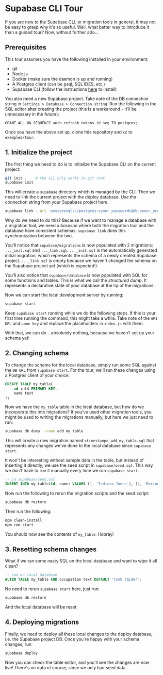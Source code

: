 # Supabase CLI Tour
If you are new to the Supabase CLI, or migration tools in general, it may not be easy to grasp why it's so useful. Well, what better way to introduce it than a guided tour? Now, without further ado...
## Prerequisites
This tour assumes you have the following installed in your environment:
- git
- Node.js
- Docker (make sure the daemon is up and running)
- A Postgres client (can be psql, SQL IDES, etc.)
- Supabase CLI (follow the instructions [here](https://github.com/supabase/cli/tree/new) to install)

You also need a new Supabase project. Take note of the DB connection string in `Settings > Database > Connection string`. Run the following in the SQL editor after creating the project (this is a workaround - it'll be unnecessary in the future):
```
GRANT ALL ON SEQUENCE auth.refresh_tokens_id_seq TO postgres;
```

Once you have the above set up, clone this repository and `cd` to `examples/tour`.
## 1. Initialize the project
The first thing we need to do is to initialize the Supabase CLI on the current project:
```sh
git init .    # the CLI only works in git root
supabase init
```
This will create a `supabase` directory which is managed by the CLI. Then we need to link the current project with the deploy database. Use the connection string from your Supabase project here.
```sh
supabase link --url 'postgresql://postgres:<your_password>@db.<your_project_ref>.supabase.co:5432/postgres'
```
Why do we need to do this? Because if we want to manage a database with a migration tool, we need a *baseline* where both the migration tool and the database have consistent schemas. `supabase link` does this synchronization between the two.

You'll notice that `supabase/migrations` is now populated with 2 migrations: `..._init.sql` and `..._link.sql`. `..._init.sql` is the automatically generated initial migration, which represents the schema of a newly created Supabase project. `..._link.sql` is empty because we haven't changed the schema on the Supabase project yet (which is expected!).

You'll also notice that `supabase/database` is now populated with SQL for some functions and tables. This is what we call the *structured dump*. It represents a declarative state of your database at the tip of the migrations.

Now we can start the local development server by running:
```sh
supabase start
```
Keep `supabase start` running while we do the following steps. If this is your first time running the command, this might take a while. Take note of the `API URL` and `anon key` and replace the placeholders in `index.js` with them.

With that, we can do... absolutely nothing, because we haven't set up your schema yet!
## 2. Changing schema
To change the schema for the local database, simply run some SQL against the `DB URL` from `supabase start`. For the tour, we'll run these changes using a Postgres client of your choice:
```sql
CREATE TABLE my_table(
	id int4 PRIMARY KEY,
	name text
);
```
Now we have the `my_table` table in the local database, but how do we incorporate this into migrations? If you've used other migration tools, you might be used to writing the migrations manually, but here we just need to run:
```sh
supabase db dump --name add_my_table
```
This will create a new migration named `<timestamp>_add_my_table.sql` that represents any changes we've done to the local database since `supabase start`.

It won't be interesting without sample data in the table, but instead of inserting it directly, we use the seed script in `supabase/seed.sql`. This way we don't have to run it manually every time we run `supabase start`.
```sql
-- in supabase/seed.sql
INSERT INTO my_table(id, name) VALUES (1, 'Indiana Jones'), (2, 'Marion Ravenwood');
```
Now run the following to rerun the migration scripts and the seed script:
```sql
supabase db restore
```
Then run the following:
```sh
npm clean-install
npm run start
```
You should now see the contents of `my_table`. Hooray!
## 3. Resetting schema changes
What if we ran some nasty SQL on the local database and want to wipe it all clean?
```sql
-- run on local database
ALTER TABLE my_table ADD occupation text DEFAULT 'tomb raider';
```
No need to rerun `supabase start`  here, just run:
```sh
supabase db restore
```
And the local database will be reset.
## 4. Deploying migrations
Finally, we need to deploy all these local changes to the deploy database, i.e. the Supabase project DB. Once you're happy with your schema changes, run:
```sh
supabase deploy
```
Now you can check the table editor, and you'll see the changes are now live! There's no data of course, since we only had seed data.
